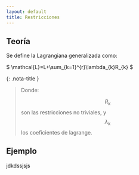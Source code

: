 ```yaml
---
layout: default
title: Restricciones
---
```


## Teoría
Se define la Lagrangiana generalizada como:

$ \mathcal{L}=L+\sum_{k=1}^{r}\lambda_{k}R_{k} $

{: .nota-title }
> Donde:
>
> $$ R_{k} $$ son las restricciones no triviales, y $$\lambda_{k}$$ los coeficientes de lagrange.

## Ejemplo 
jdkdssjsjs
